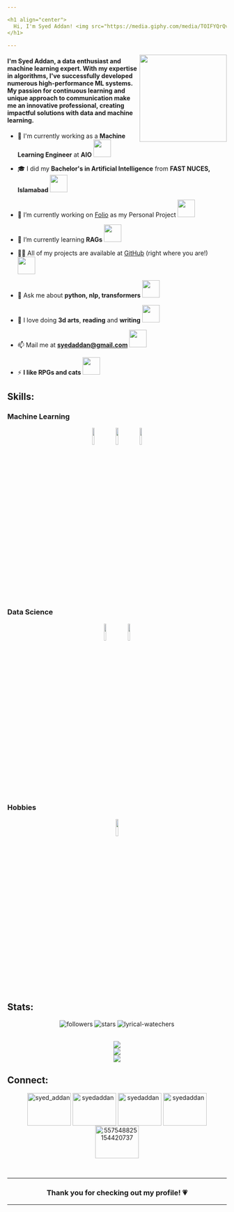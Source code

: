 ```yaml
---

<h1 align="center">
  Hi, I'm Syed Addan! <img src="https://media.giphy.com/media/TOIFYQrQvZbLzeRUiF/giphy.gif" width="80">
</h1>

---
```


<img align='right' src="https://media.giphy.com/media/ZEUODEtQiUZWGg6IHR/giphy.gif" width="200">
<h4 align="left">I'm Syed Addan, a data enthusiast and machine learning expert. With my expertise in algorithms, I've successfully developed numerous high-performance ML systems. My passion for continuous learning and unique approach to communication make me an innovative professional, creating impactful solutions with data and machine learning.</h4>


- 💼 I'm currently working as a **Machine Learning Engineer** at **AIO** <img src="https://media.giphy.com/media/DGQSuVt6gqSZ3SGiO1/giphy.gif" width="40">

- 🎓 I did my **Bachelor's in Artificial Intelligence** from **FAST NUCES, Islamabad** <img src="https://media3.giphy.com/media/HWK29ivizwEVAh5dz2/giphy.gif?cid=6c09b952zj170bbzbkqywwpg1wi6pv6ub9xsoa5iw64pjfuz&ep=v1_internal_gif_by_id&rid=giphy.gif&ct=s" width="40">

- 🔭 I’m currently working on [Folio](https://github.com/SyedAddan/folio) as my Personal Project <img src="https://media.giphy.com/media/idXKBFevLVjU67jBLa/giphy.gif" width="40">

- 🌱 I’m currently learning **RAGs** <img src="https://media.giphy.com/media/CE7mCYe9kqwrpvlOj0/giphy.gif" width="40">

- 👨‍💻 All of my projects are available at [GitHub](https://github.com/SyedAddan) (right where you are!) <img src="https://media.giphy.com/media/j0HjChGV0J44KrrlGv/giphy.gif" width="40">

- 💬 Ask me about **python, nlp, transformers** <img src="https://media.giphy.com/media/gLFEUVlLAjabfwJEPX/giphy.gif" width="40">

- 👾 I love doing **3d arts**, **reading** and **writing** <img src="https://media1.giphy.com/media/LkjlH3rVETgsg/giphy.gif?cid=6c09b952ep5v6ood5xoiz97o1dpnbsl0cw8nh2fc7vq5855b&ep=v1_internal_gif_by_id&rid=giphy.gif&ct=g" width="40">

- 📫 Mail me at **syedaddan@gmail.com** <img src="https://media.giphy.com/media/uWEesgiJUlQVQAc1xe/giphy.gif" width="40">

- ⚡ **I like RPGs and cats** <img src="https://media.giphy.com/media/S5oIIeRIVZ1qHdheGM/giphy.gif" width="40">

<h2> Skills: </h2>
<h3> Machine Learning </h3>
<div align="center">
  <code><img width="10%" src="https://www.vectorlogo.zone/logos/python/python-icon.svg"></code>
  <code><img width="10%" src="https://www.vectorlogo.zone/logos/pytorch/pytorch-icon.svg"></code>
  <code><img width="10%" src="https://www.vectorlogo.zone/logos/tensorflow/tensorflow-icon.svg"></code>
</div>

<h3> Data Science </h3>
<div align="center">
  <code><img width="10%" src="https://www.vectorlogo.zone/logos/numpy/numpy-icon.svg"></code>
  <code><img width="10%" src="https://upload.wikimedia.org/wikipedia/commons/2/22/Pandas_mark.svg"></code>
</div>

<h3> Hobbies </h3>
<div align="center">
  <code><img width="10%" src="https://github.com/gilbarbara/logos/blob/main/logos/blender.svg"></code>
</div>

<h2> Stats: </h2>
<p align="center">
  <img src="https://img.shields.io/github/followers/syedaddan?style=flat" alt="followers"/> 
  <img src="https://img.shields.io/github/stars/syedaddan?style=flat" alt="stars">
  <img src="https://img.shields.io/github/watchers/syedaddan/lyrical?style=flat" alt="lyrical-watechers">
</p>
<br>
<div align="center">
  <img src="https://github-readme-stats.vercel.app/api?username=syedaddan&show_icons=true"/>
</div>
<div align="center">
  <img src="https://github-readme-stats.vercel.app/api/top-langs?username=syedaddan&layout=donut"/>
</div>
<div align="center">
  <img src="https://github-readme-streak-stats.herokuapp.com/?user=syedaddan"/>
</div>


<h2 align="left">Connect:</h2>
<p align="center">
<a href="https://twitter.com/syed_addan" target="blank"><img align="center" src="https://raw.githubusercontent.com/rahuldkjain/github-profile-readme-generator/master/src/images/icons/Social/twitter.svg" alt="syed_addan" height="75" width="100" /></a>
<a href="https://linkedin.com/in/syedaddan" target="blank"><img align="center" src="https://raw.githubusercontent.com/rahuldkjain/github-profile-readme-generator/master/src/images/icons/Social/linked-in-alt.svg" alt="syedaddan" height="75" width="100" /></a>
<a href="https://kaggle.com/syedaddan" target="blank"><img align="center" src="https://raw.githubusercontent.com/rahuldkjain/github-profile-readme-generator/master/src/images/icons/Social/kaggle.svg" alt="syedaddan" height="75" width="100" /></a>
<a href="https://instagram.com/syedaddan" target="blank"><img align="center" src="https://raw.githubusercontent.com/rahuldkjain/github-profile-readme-generator/master/src/images/icons/Social/instagram.svg" alt="syedaddan" height="75" width="100" /></a>
<a href="https://discord.gg/557548825154420737" target="blank"><img align="center" src="https://raw.githubusercontent.com/rahuldkjain/github-profile-readme-generator/master/src/images/icons/Social/discord.svg" alt="557548825154420737" height="75" width="100" /></a>
</p>

<br>

---

<h3 align="center">Thank you for checking out my profile! 💗</h3>

---
